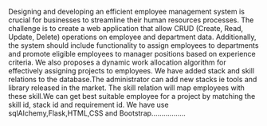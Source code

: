 Designing and developing an efficient employee management system is crucial for businesses to streamline their human resources processes. The challenge is to create a web application that allow CRUD (Create, Read, Update, Delete) operations on employee and department data.
Additionally, the system should include functionality to assign employees to departments and promote eligible employees to manager positions based on experience criteria. We also proposes a dynamic work allocation algorithm for effectively assigning projects to employees.
We have added stack and skill relations to the database.The administrator can add new stacks ie tools and library released in the market. The skill relation will map employees with these skill.We can get best suitable employee for a project by matching the skill id, stack id and requirement id. We have use sqlAlchemy,Flask,HTML,CSS and Bootstrap.................
